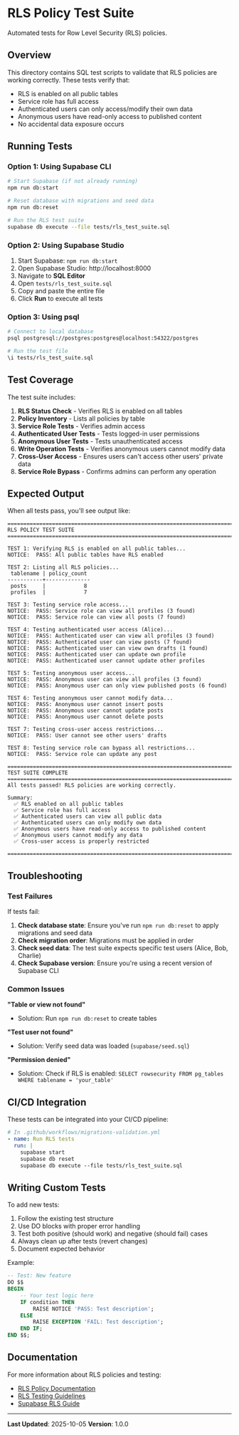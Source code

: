 # RLS Policy Test Suite

Automated tests for Row Level Security (RLS) policies.

## Overview

This directory contains SQL test scripts to validate that RLS policies are working correctly. These tests verify that:

- RLS is enabled on all public tables
- Service role has full access
- Authenticated users can only access/modify their own data
- Anonymous users have read-only access to published content
- No accidental data exposure occurs

## Running Tests

### Option 1: Using Supabase CLI

```bash
# Start Supabase (if not already running)
npm run db:start

# Reset database with migrations and seed data
npm run db:reset

# Run the RLS test suite
supabase db execute --file tests/rls_test_suite.sql
```

### Option 2: Using Supabase Studio

1. Start Supabase: `npm run db:start`
2. Open Supabase Studio: http://localhost:8000
3. Navigate to **SQL Editor**
4. Open `tests/rls_test_suite.sql`
5. Copy and paste the entire file
6. Click **Run** to execute all tests

### Option 3: Using psql

```bash
# Connect to local database
psql postgresql://postgres:postgres@localhost:54322/postgres

# Run the test file
\i tests/rls_test_suite.sql
```

## Test Coverage

The test suite includes:

1. **RLS Status Check** - Verifies RLS is enabled on all tables
2. **Policy Inventory** - Lists all policies by table
3. **Service Role Tests** - Verifies admin access
4. **Authenticated User Tests** - Tests logged-in user permissions
5. **Anonymous User Tests** - Tests unauthenticated access
6. **Write Operation Tests** - Verifies anonymous users cannot modify data
7. **Cross-User Access** - Ensures users can't access other users' private data
8. **Service Role Bypass** - Confirms admins can perform any operation

## Expected Output

When all tests pass, you'll see output like:

```
================================================================================
RLS POLICY TEST SUITE
================================================================================

TEST 1: Verifying RLS is enabled on all public tables...
NOTICE:  PASS: All public tables have RLS enabled

TEST 2: Listing all RLS policies...
 tablename | policy_count
-----------+--------------
 posts     |            8
 profiles  |            7

TEST 3: Testing service role access...
NOTICE:  PASS: Service role can view all profiles (3 found)
NOTICE:  PASS: Service role can view all posts (7 found)

TEST 4: Testing authenticated user access (Alice)...
NOTICE:  PASS: Authenticated user can view all profiles (3 found)
NOTICE:  PASS: Authenticated user can view posts (7 found)
NOTICE:  PASS: Authenticated user can view own drafts (1 found)
NOTICE:  PASS: Authenticated user can update own profile
NOTICE:  PASS: Authenticated user cannot update other profiles

TEST 5: Testing anonymous user access...
NOTICE:  PASS: Anonymous user can view all profiles (3 found)
NOTICE:  PASS: Anonymous user can only view published posts (6 found)

TEST 6: Testing anonymous user cannot modify data...
NOTICE:  PASS: Anonymous user cannot insert posts
NOTICE:  PASS: Anonymous user cannot update posts
NOTICE:  PASS: Anonymous user cannot delete posts

TEST 7: Testing cross-user access restrictions...
NOTICE:  PASS: User cannot see other users' drafts

TEST 8: Testing service role can bypass all restrictions...
NOTICE:  PASS: Service role can update any post

================================================================================
TEST SUITE COMPLETE
================================================================================
All tests passed! RLS policies are working correctly.

Summary:
  ✅ RLS enabled on all public tables
  ✅ Service role has full access
  ✅ Authenticated users can view all public data
  ✅ Authenticated users can only modify own data
  ✅ Anonymous users have read-only access to published content
  ✅ Anonymous users cannot modify any data
  ✅ Cross-user access is properly restricted

================================================================================
```

## Troubleshooting

### Test Failures

If tests fail:

1. **Check database state**: Ensure you've run `npm run db:reset` to apply migrations and seed data
2. **Check migration order**: Migrations must be applied in order
3. **Check seed data**: The test suite expects specific test users (Alice, Bob, Charlie)
4. **Check Supabase version**: Ensure you're using a recent version of Supabase CLI

### Common Issues

**"Table or view not found"**
- Solution: Run `npm run db:reset` to create tables

**"Test user not found"**
- Solution: Verify seed data was loaded (`supabase/seed.sql`)

**"Permission denied"**
- Solution: Check if RLS is enabled: `SELECT rowsecurity FROM pg_tables WHERE tablename = 'your_table'`

## CI/CD Integration

These tests can be integrated into your CI/CD pipeline:

```yaml
# In .github/workflows/migrations-validation.yml
- name: Run RLS tests
  run: |
    supabase start
    supabase db reset
    supabase db execute --file tests/rls_test_suite.sql
```

## Writing Custom Tests

To add new tests:

1. Follow the existing test structure
2. Use DO blocks with proper error handling
3. Test both positive (should work) and negative (should fail) cases
4. Always clean up after tests (revert changes)
5. Document expected behavior

Example:

```sql
-- Test: New feature
DO $$
BEGIN
    -- Your test logic here
    IF condition THEN
        RAISE NOTICE 'PASS: Test description';
    ELSE
        RAISE EXCEPTION 'FAIL: Test description';
    END IF;
END $$;
```

## Documentation

For more information about RLS policies and testing:

- [RLS Policy Documentation](../docs/RLS_POLICIES.md)
- [RLS Testing Guidelines](../docs/RLS_TESTING.md)
- [Supabase RLS Guide](https://supabase.com/docs/guides/database/postgres/row-level-security)

---

**Last Updated**: 2025-10-05
**Version**: 1.0.0
